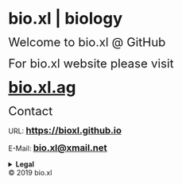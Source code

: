 <strong><font size="6">bio.xl | biology</font></strong>
<p><font size="5">Welcome to bio.xl @ GitHub</font></p>
<p><font size="5">For bio.xl website please visit</font></p>
<p><strong><font size="6"><a href="https://bio.xl.ag">bio.xl.ag</a></font></strong>
<p><font size="5">Contact</font></p>
<p>URL: <strong><font size="4"><a href="https://bioxl.github.io">https://bioxl.github.io</a></font></strong></p>
<p>E-Mail: <strong><font size="4"><a href="mailto:bio.xl@xmail.net">bio.xl@xmail.net</a></font></strong></p>
<strong><details>
  <summary>Legal</summary>
  <p>CEO Michael Weber</p>
  <p>&#128379; +31 6 8413 9231</p>
</details></strong>
© 2019 bio.xl
